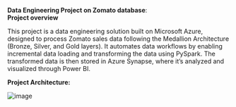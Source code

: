 **Data Engineering Project on Zomato database**:\
**Project overview**

This project is a data engineering solution built on Microsoft Azure, designed to process Zomato sales data following the Medallion Architecture (Bronze, Silver, and Gold layers). It automates data workflows by enabling incremental data loading and transforming the data using PySpark. The transformed data is then stored in Azure Synapse, where it’s analyzed and visualized through Power BI.

**Project Architecture:**

![image](https://github.com/user-attachments/assets/c29b2a9a-d883-4164-9402-ce8a667c7e96)

